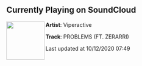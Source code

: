 ## Currently Playing on SoundCloud

[<img align="left" width="100" src="https://i1.sndcdn.com/artworks-lmlfCUQMHKnGw9k8-a8myEA-t50x50.jpg">](https://soundcloud.com/viperactive/viperactive-problems-ft-zerarri)

**Artist**: Viperactive 

**Track**: PROBLEMS (FT. ZERARRI)

Last updated at 10/12/2020 07:49
